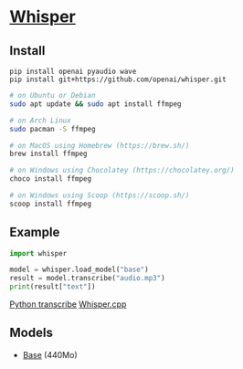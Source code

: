 # [Whisper](https://github.com/openai/whisper)

## Install
```commandline
pip install openai pyaudio wave
pip install git+https://github.com/openai/whisper.git
```
```bash
# on Ubuntu or Debian
sudo apt update && sudo apt install ffmpeg

# on Arch Linux
sudo pacman -S ffmpeg

# on MacOS using Homebrew (https://brew.sh/)
brew install ffmpeg

# on Windows using Chocolatey (https://chocolatey.org/)
choco install ffmpeg

# on Windows using Scoop (https://scoop.sh/)
scoop install ffmpeg
```

## Example
```python
import whisper

model = whisper.load_model("base")
result = model.transcribe("audio.mp3")
print(result["text"])
```
[Python transcribe](https://medium.com/codingthesmartway-com-blog/voice-to-text-made-easy-implementing-a-python-app-with-openais-whisper-speech-to-text-api-e8f415a5f737)
[Whisper.cpp](https://github.com/ggerganov/whisper.cpp/tree/master/examples/command)

## Models
- [Base](https://huggingface.co/openai/whisper-base/tree/main) (440Mo)
